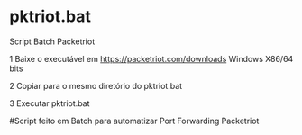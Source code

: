 # pktriot.bat
 Script Batch Packetriot

1 Baixe o executável em
https://packetriot.com/downloads
Windows X86/64 bits

2 Copiar para o mesmo diretório do pktriot.bat

3 Executar pktriot.bat 

#Script feito em Batch para automatizar
Port Forwarding Packetriot





